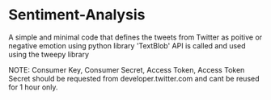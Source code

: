 # Sentiment-Analysis
A simple and minimal code that defines the tweets from Twitter as poitive or negative emotion using python library 'TextBlob'
API is called and used using the tweepy library

NOTE:
Consumer Key, Consumer Secret, Access Token, Access Token Secret should be requested from developer.twitter.com and cant be reused for 1 hour only.
